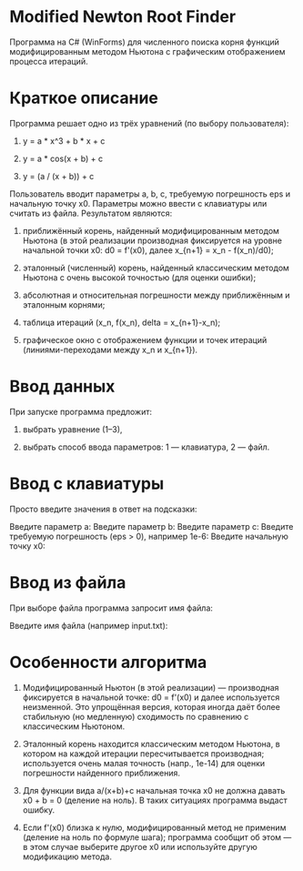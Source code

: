 # Modified Newton Root Finder

Программа на C# (WinForms) для численного поиска корня функций модифицированным методом Ньютона с графическим отображением процесса итераций.

# Краткое описание

Программа решает одно из трёх уравнений (по выбору пользователя):

1) y = a * x^3 + b * x + c

2) y = a * cos(x + b) + c

3) y = (a / (x + b)) + c

Пользователь вводит параметры a, b, c, требуемую погрешность eps и начальную точку x0. Параметры можно ввести с клавиатуры или считать из файла. Результатом являются:

1) приближённый корень, найденный модифицированным методом Ньютона (в этой реализации производная фиксируется на уровне начальной точки x0: d0 = f'(x0), далее x_{n+1} = x_n - f(x_n)/d0);

2) эталонный (численный) корень, найденный классическим методом Ньютона с очень высокой точностью (для оценки ошибки);

3) абсолютная и относительная погрешности между приближённым и эталонным корнями;

4) таблица итераций (x_n, f(x_n), delta = x_{n+1}-x_n);

5) графическое окно с отображением функции и точек итераций (линиями-переходами между x_n и x_{n+1}).

# Ввод данных

При запуске программа предложит:

1) выбрать уравнение (1–3),

2) выбрать способ ввода параметров: 1 — клавиатура, 2 — файл.

# Ввод с клавиатуры

Просто введите значения в ответ на подсказки:

Введите параметр a:
Введите параметр b:
Введите параметр c:
Введите требуемую погрешность (eps > 0), например 1e-6:
Введите начальную точку x0:

# Ввод из файла

При выборе файла программа запросит имя файла:

Введите имя файла (например input.txt):

# Особенности алгоритма

1) Модифицированный Ньютон (в этой реализации) — производная фиксируется в начальной точке: d0 = f'(x0) и далее используется неизменной. Это упрощённая версия, которая иногда даёт более стабильную (но медленную) сходимость по сравнению с классическим Ньютоном.

2) Эталонный корень находится классическим методом Ньютона, в котором на каждой итерации пересчитывается производная; используется очень малая точность (напр., 1e-14) для оценки погрешности найденного приближения.

3) Для функции вида a/(x+b)+c начальная точка x0 не должна давать x0 + b = 0 (деление на ноль). В таких ситуациях программа выдаст ошибку.

4) Если f'(x0) близка к нулю, модифицированный метод не применим (деление на ноль по формуле шага); программа сообщит об этом — в этом случае выберите другое x0 или используйте другую модификацию метода.